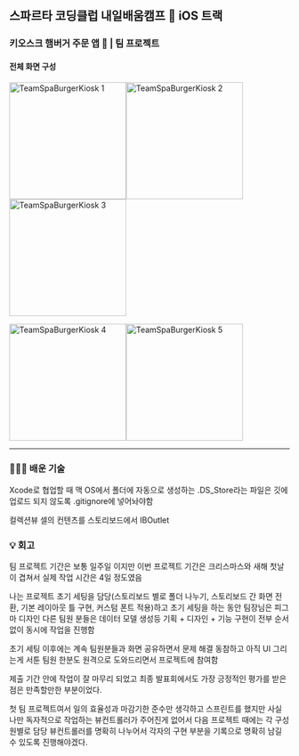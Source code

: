 ## 스파르타 코딩클럽 내일배움캠프 🍎 iOS 트랙

### 키오스크 햄버거 주문 앱 🍔 | 팀 프로젝트 

#### 전체 화면 구성
<img width="210" alt="TeamSpaBurgerKiosk 1" src="https://github.com/dave17code/TeamSpaBurgerKiosk/assets/151927621/26d24488-8ba7-486b-a764-8b5ec962eaa4"><img width="210" alt="TeamSpaBurgerKiosk 2" src="https://github.com/dave17code/TeamSpaBurgerKiosk/assets/151927621/a8276f11-049e-4bb9-a9cc-732bc889225f"><img width="210" alt="TeamSpaBurgerKiosk 3" src="https://github.com/dave17code/TeamSpaBurgerKiosk/assets/151927621/dcba38fb-1cd7-4577-a77b-e357b6508a2e">



<img width="210" alt="TeamSpaBurgerKiosk 4" src="https://github.com/dave17code/TeamSpaBurgerKiosk/assets/151927621/201ec332-0cba-4e12-9198-a7aa00a3dd5b"><img width="210" alt="TeamSpaBurgerKiosk 5" src="https://github.com/dave17code/TeamSpaBurgerKiosk/assets/151927621/1d508bd2-ed16-4b7b-b6ba-868830605402">

------
### 👩🏻‍💻 배운 기술
Xcode로 협업할 때 맥 OS에서 폴더에 자동으로 생성하는 .DS_Store라는 파일은 깃에 업로드 되지 않도록 .gitignore에 넣어놔야함

컬렉션뷰 셀의 컨텐츠를 스토리보드에서 IBOutlet


### 💡 회고 

팀 프로젝트 기간은 보통 일주일 이지만 이번 프로젝트 기간은 크리스마스와 새해 첫날이 겹쳐서 실제 작업 시간은 4일 정도였음

나는 프로젝트 초기 세팅을 담당(스토리보드 별로 폴더 나누기, 스토리보드 간 화면 전환, 기본 레이아웃 틀 구현, 커스텀 폰트 적용)하고 초기 세팅을 하는 동안 팀장님은 피그마 디자인 다른 팀원 분들은 데이터 모델 생성등 기획 + 디자인 + 기능 구현이 전부 순서 없이 동시에 작업을 진행함 

초기 세팅 이후에는 계속 팀원분들과 화면 공유하면서 문제 해결 동참하고 아직 UI 그리는게 서툰 팀원 한분도 원격으로 도와드리면서 프로젝트에 참여함

제출 기간 안에 작업이 잘 마무리 되었고 최종 발표회에서도 가장 긍정적인 평가를 받은점은 만족할만한 부분이었다.

첫 팀 프로젝트여서 일의 효율성과 마감기한 준수만 생각하고 스프린트를 했지만 사실 나만 독자적으로 작업하는 뷰컨트롤러가 주어진게 없어서 다음 프로젝트 때에는 각 구성원별로 담당 뷰컨트롤러를 명확히 나누어서 각자의 구현 부분을 기록으로 명확히 남길 수 있도록 진행해야겠다.





